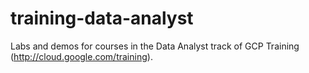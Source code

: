 # training-data-analyst 

Labs and demos for courses in the Data Analyst track of GCP Training (http://cloud.google.com/training).
